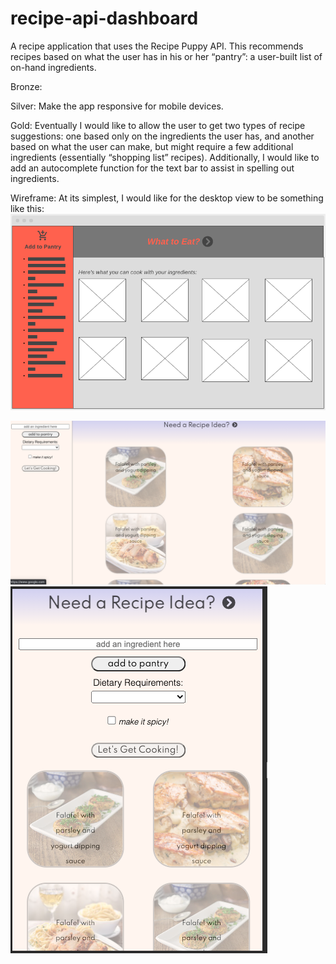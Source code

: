 # recipe-api-dashboard
A recipe application that uses the Recipe Puppy API. This recommends recipes based on what the user has in his or her “pantry”: a user-built list of on-hand ingredients. 

Bronze:


Silver:
Make the app responsive for mobile devices.

Gold:
Eventually I would like to allow the user to get two types of recipe suggestions: one based only on the ingredients the user has, and another based on what the user can make, but might require a few additional ingredients (essentially “shopping list” recipes). 
Additionally, I would like to add an autocomplete function for the text bar to assist in spelling out ingredients.

Wireframe:
At its simplest, I would like for the desktop view to be something like this:
![screenshot of wireframe](./assets/wireframe_screenshot.png)


![screenshot of desktop view](./assets/desktop-view.png)
![screenshot of mobile view](./assets/mobile-view.png)